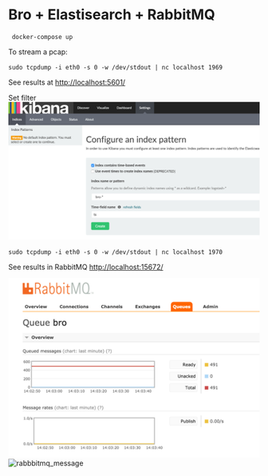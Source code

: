 # Bro + Elastisearch + RabbitMQ

```
 docker-compose up
```

To stream a pcap:
```
sudo tcpdump -i eth0 -s 0 -w /dev/stdout | nc localhost 1969
```
See results at [http://localhost:5601/](http://localhost:5601/)

Set filter
![kibana_bro](images/kibana_bro.png)

```
sudo tcpdump -i eth0 -s 0 -w /dev/stdout | nc localhost 1970
```
See results in RabbitMQ [http://localhost:15672/](http://localhost:15672/)

![rabbitmq_queue](images/rabbitmq_queue.png)
![rabbbitmq_message](images/rabbbitmq_message.png)
